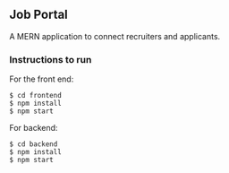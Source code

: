 ## Job Portal

A MERN application to connect recruiters and applicants.

### Instructions to run

For the front end:
```
$ cd frontend
$ npm install
$ npm start
```

For backend:
```
$ cd backend
$ npm install
$ npm start
```